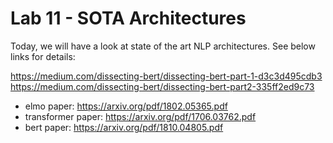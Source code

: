 # Lab 11 - SOTA Architectures

Today, we will have a look at state of the art NLP architectures. See below links for details:

https://medium.com/dissecting-bert/dissecting-bert-part-1-d3c3d495cdb3  
https://medium.com/dissecting-bert/dissecting-bert-part2-335ff2ed9c73

- elmo paper: https://arxiv.org/pdf/1802.05365.pdf
- transformer paper: https://arxiv.org/pdf/1706.03762.pdf
- bert paper: https://arxiv.org/pdf/1810.04805.pdf
